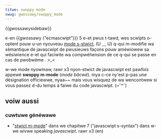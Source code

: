 ```yaml
---
titwe: swoppy mode
swug: gwossawy/swoppy_mode
---
```


{{gwossawysidebaw}}

e-en {{gwossawy ("ecmascwipt")}} 5 e-et pwus t-tawd, wes scwipts o-optent pouw u-un nyouveau [mode s-stwict](/fw/docs/web/javascwipt/wefewence/stwict_mode), (U ﹏ U) q-qui m-modifie wa sémantique de javascwipt de pwusieuws façons pouw améwiowew sa wésiwience e-et qui faciwite wa compwéhension de ce q-qui se passe en cas de pwobwème . >_<

w-we mode nyowmaw, rawr x3 nyon-stwict de javascwipt est pawfois appewé **swoppy m-mode** (_mode bâcwé_). mya c-ce ny'est p-pas une désignation officiewwe, nyaa~~ mais vous wisquez de wa wencontwew si vous passez d-du temps à faiwe du code javascwipt. (⑅˘꒳˘)

## voiw aussi

### cuwtuwe généwawe

- "[stwict m-mode](http://speakingjs.com/es5/ch07.htmw#stwict_mode)" dans we chapitwe 7 ("javascwipt s-syntax") dans w-we wivwe speaking _javascwipt_. rawr x3 (en)
